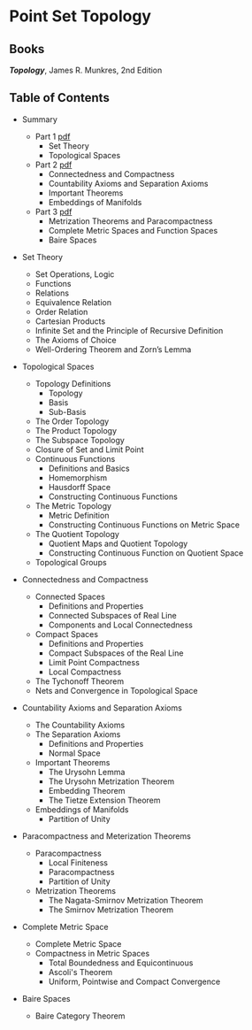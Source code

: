 # Point Set Topology

## Books

***Topology***, James R. Munkres, 2nd Edition

## Table of Contents
- Summary 
	- Part 1 [pdf](./topology_lecture_0_summary_part1.pdf)
		- Set Theory
		- Topological Spaces
	- Part 2 [pdf](./topology_lecture_0_summary_part2.pdf)
		- Connectedness and Compactness
		- Countability Axioms and Separation Axioms
		- Important Theorems
		- Embeddings of Manifolds
	- Part 3 [pdf](./topology_lecture_0_summary_part3.pdf)
		- Metrization Theorems and Paracompactness
		- Complete Metric Spaces and Function Spaces 
		- Baire Spaces	 

- Set Theory
	- Set Operations, Logic
	- Functions
	- Relations
	- Equivalence Relation
	- Order Relation
	- Cartesian Products
	- Infinite Set and the Principle of Recursive Definition
	- The Axioms of Choice
	- Well-Ordering Theorem and Zorn’s Lemma

- Topological Spaces
	- Topology Definitions
		- Topology
		- Basis
		- Sub-Basis
	- The Order Topology
	- The Product Topology
	- The Subspace Topology
	- Closure of Set and Limit Point
	- Continuous Functions
		- Definitions and Basics
		- Homemorphism
		- Hausdorff Space
		- Constructing Continuous Functions 
	- The Metric Topology
		- Metric Definition
		- Constructing Continuous Functions on Metric Space 
	- The Quotient Topology
		- Quotient Maps and Quotient Topology
		- Constructing Continuous Function on Quotient Space 
	- Topological Groups 

- Connectedness and Compactness
	- Connected Spaces
		- Definitions and Properties
		- Connected Subspaces of Real Line
		- Components and Local Connectedness 
	- Compact Spaces 
		- Definitions and Properties
		- Compact Subspaces of the Real Line
		- Limit Point Compactness
		- Local Compactness 
	- The Tychonoff Theorem
	- Nets and Convergence in Topological Space 

- Countability Axioms and Separation Axioms
	- The Countability Axioms
	- The Separation Axioms
		- Definitions and Properties
		- Normal Space
	- Important Theorems
		- The Urysohn Lemma
		- The Urysohn Metrization Theorem
		- Embedding Theorem
		- The Tietze Extension Theorem  
	- Embeddings of Manifolds
		- Partition of Unity 

- Paracompactness and Meterization Theorems
	- Paracompactness
		- Local Finiteness
		- Paracompactness
		- Partition of Unity 
	- Metrization Theorems
		- The Nagata-Smirnov Metrization Theorem
		- The Smirnov Metrization Theorem 

- Complete Metric Space
	- Complete Metric Space
	- Compactness in Metric Spaces
		- Total Boundedness and Equicontinuous
		- Ascoli's Theorem
		- Uniform, Pointwise and Compact Convergence
- Baire Spaces
	- Baire Category Theorem 
